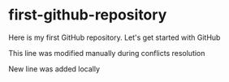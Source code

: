 # first-github-repository
Here is my first GitHub repository. Let's get started with GitHub

This line was modified manually during conflicts resolution

New line was added locally
